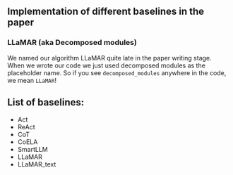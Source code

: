 ## Implementation of different baselines in the paper

### LLaMAR (aka Decomposed modules)

We named our algorithm LLaMAR quite late in the paper writing stage. When we wrote our code we just used decomposed modules as the placeholder name. So if you see `decomposed_modules` anywhere in the code, we mean `LLaMAR`!

## List of baselines:

- Act
- ReAct
- CoT
- CoELA
- SmartLLM
- LLaMAR
- LLaMAR_text
